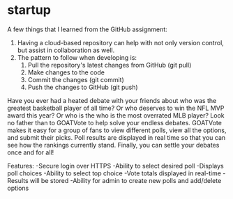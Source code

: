 # startup

A few things that I learned from the GitHub assignment:
1. Having a cloud-based repository can help with not only version control, but assist in collaboration as well.
2. The pattern to follow when developing is:
    1. Pull the repository's latest changes from GitHub (git pull)
    2. Make changes to the code
    3. Commit the changes (git commit)
    4. Push the changes to GitHub (git push)



Have you ever had a heated debate with your friends about who was the greatest basketball player of all time? Or who deserves to win the NFL MVP award this year? Or who is the who is the most overrated MLB player? Look no father than to GOATVote to help solve your endless debates. GOATVote makes it easy for a group of fans to view different polls, view all the options, and submit their picks. Poll results are displayed in real time so that you can see how the rankings currently stand. Finally, you can settle your debates once and for all!

Features:
-Secure login over HTTPS
-Ability to select desired poll
-Displays poll choices
-Ability to select top choice
-Vote totals displayed in real-time
-Results will be stored
-Ability for admin to create new polls and add/delete options